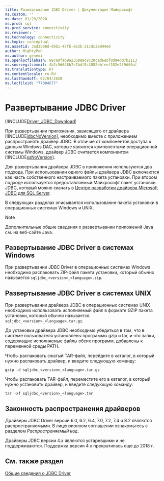 ```yaml
---
title: Развертывание JDBC Driver | Документация Майкрософт
ms.custom: ''
ms.date: 01/20/2020
ms.prod: sql
ms.prod_service: connectivity
ms.reviewer: ''
ms.technology: connectivity
ms.topic: conceptual
ms.assetid: 3ad3508d-d9b1-47fb-a63b-21cdc3ed44e0
author: MightyPen
ms.author: genemi
ms.openlocfilehash: 99ca0fab9a23689ac9c20cad6ebf0d94dd7b2113
ms.sourcegitcommit: 4b2c9d648b7a7bdf9c3052ebfeef182e2f9d66af
ms.translationtype: HT
ms.contentlocale: ru-RU
ms.lasthandoff: 02/04/2020
ms.locfileid: "77004677"
---
```

# <a name="deploying-the-jdbc-driver"></a>Развертывание JDBC Driver
[!INCLUDE[Driver_JDBC_Download](../../includes/driver_jdbc_download.md)]

  При развертывании приложения, зависящего от драйвера [!INCLUDE[jdbcNoVersion](../../includes/jdbcnoversion_md.md)], необходимо вместе с приложением распространять драйвер JDBC. В отличие от компонентов доступа к данным Windows DAC, которые являются компонентами операционной системы Windows, драйвер JDBC считается компонентом [!INCLUDE[ssNoVersion](../../includes/ssnoversion-md.md)].  
  
 Для развертывания драйвера JDBC в приложении используются два подхода. При использовании одного файлы драйвера JDBC включаются как часть собственного настраиваемого пакета установки. При втором подходе используется предоставляемый Майкрософт пакет установки JDBC, который можно скачать в [Центре разработки драйвера Microsoft JDBC для SQL Server](https://go.microsoft.com/fwlink/?LinkId=70166).  
  
 В следующих разделах описывается использование пакета установки в операционных системах Windows и UNIX.  
  
> [!NOTE]  
>  Дополнительные общие сведения о развертывании приложений Java см. на веб-сайте Java.  
  
## <a name="deploying-the-jdbc-driver-on-windows-systems"></a>Развертывание JDBC Driver в системах Windows  
 При развертывании JDBC Driver в операционных системах Windows необходимо распаковать ZIP-файл пакета установки, который обычно называется `sqljdbc_<version>_<language>.zip`.

## <a name="deploying-the-driver-on-unix-systems"></a>Развертывание JDBC Driver в системах UNIX 
 При развертывании драйвера JDBC в операционных системах UNIX необходимо использовать исполняемый файл в формате GZIP пакета установки, который обычно называется `sqljdbc_<version>_<language>.tar.gz`.  
  
 До установки драйвера JDBC необходимо убедиться в том, что в системе пользователя установлены программы gzip и tar, и что папки, содержащие исполняемые файлы обеих программ, добавлены к переменной среды PATH.  
  
 Чтобы распаковать сжатый TAR-файл, перейдите в каталог, в который нужно распаковать драйвер, и введите следующую команду:  
  
 `gzip -d sqljdbc_<version>_<language>.tar.gz`  
  
 Чтобы распаковать TAR-файл, переместите его в каталог, в который нужно установить драйвер, и введите следующую команду:  
  
 `tar -xf sqljdbc_<version>_<language>.tar`  

## <a name="legalities-of-driver-redistribution"></a>Законность распространения драйверов

Драйверы JDBC Driver версий 6.0, 6.2, 6.4, 7.0, 7.2, 7.4 и 8.2 являются распространяемыми. В лицензионном соглашении ознакомьтесь с разделом _Распространяемый код_.

Драйверы JDBC версии 4.x являются устаревшими и не поддерживаются. Поддержка версии 4.x прекратилась еще до 2018 г.

## <a name="see-also"></a>См. также раздел  
 [Общие сведения о JDBC Driver](../../connect/jdbc/overview-of-the-jdbc-driver.md)  
  
  

